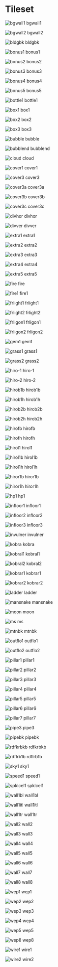 # Tileset
![bgwall1](../assets/gfx/bgwall1.png) bgwall1

![bgwall2](../assets/gfx/bgwall2.png) bgwall2

![bldgbk](../assets/gfx/bldgbk.png) bldgbk

![bonus1](../assets/gfx/bonus1.png) bonus1

![bonus2](../assets/gfx/bonus2.png) bonus2

![bonus3](../assets/gfx/bonus3.png) bonus3

![bonus4](../assets/gfx/bonus4.png) bonus4

![bonus5](../assets/gfx/bonus5.png) bonus5

![bottle1](../assets/gfx/bottle1.png) bottle1

![box1](../assets/gfx/box1.png) box1

![box2](../assets/gfx/box2.png) box2

![box3](../assets/gfx/box3.png) box3

![bubble](../assets/gfx/bubble.png) bubble

![bubblend](../assets/gfx/bubblend.png) bubblend

![cloud](../assets/gfx/cloud.png) cloud

![cover1](../assets/gfx/cover1.png) cover1

![cover3](../assets/gfx/cover3.png) cover3

![cover3a](../assets/gfx/cover3a.png) cover3a

![cover3b](../assets/gfx/cover3b.png) cover3b

![cover3c](../assets/gfx/cover3c.png) cover3c

![divhor](../assets/gfx/divhor.png) divhor

![divver](../assets/gfx/divver.png) divver

![extra1](../assets/gfx/extra1.png) extra1

![extra2](../assets/gfx/extra2.png) extra2

![extra3](../assets/gfx/extra3.png) extra3

![extra4](../assets/gfx/extra4.png) extra4

![extra5](../assets/gfx/extra5.png) extra5

![fire](../assets/gfx/fire.png) fire

![fire1](../assets/gfx/fire1.png) fire1

![frlight1](../assets/gfx/frlight1.png) frlight1

![frlight2](../assets/gfx/frlight2.png) frlight2

![frligon1](../assets/gfx/frligon1.png) frligon1

![frligon2](../assets/gfx/frligon2.png) frligon2

![gem1](../assets/gfx/gem1.png) gem1

![grass1](../assets/gfx/grass1.png) grass1

![grass2](../assets/gfx/grass2.png) grass2

![hiro-1](../assets/gfx/hiro-1.png) hiro-1

![hiro-2](../assets/gfx/hiro-2.png) hiro-2

![hirob1b](../assets/gfx/hirob1b.png) hirob1b

![hirob1h](../assets/gfx/hirob1h.png) hirob1h

![hirob2b](../assets/gfx/hirob2b.png) hirob2b

![hirob2h](../assets/gfx/hirob2h.png) hirob2h

![hirofb](../assets/gfx/hirofb.png) hirofb

![hirofh](../assets/gfx/hirofh.png) hirofh

![hirol1](../assets/gfx/hirol1.png) hirol1

![hirol1b](../assets/gfx/hirol1b.png) hirol1b

![hirol1h](../assets/gfx/hirol1h.png) hirol1h

![hiror1b](../assets/gfx/hiror1b.png) hiror1b

![hiror1h](../assets/gfx/hiror1h.png) hiror1h

![hp1](../assets/gfx/hp1.png) hp1

![infloor1](../assets/gfx/infloor1.png) infloor1

![infloor2](../assets/gfx/infloor2.png) infloor2

![infloor3](../assets/gfx/infloor3.png) infloor3

![invulner](../assets/gfx/invulner.png) invulner

![kobra](../assets/gfx/kobra.png) kobra

![kobral1](../assets/gfx/kobral1.png) kobral1

![kobral2](../assets/gfx/kobral2.png) kobral2

![kobrar1](../assets/gfx/kobrar1.png) kobrar1

![kobrar2](../assets/gfx/kobrar2.png) kobrar2

![ladder](../assets/gfx/ladder.png) ladder

![mansnake](../assets/gfx/mansnake.png) mansnake

![moon](../assets/gfx/moon.png) moon

![ms](../assets/gfx/ms.png) ms

![mtnbk](../assets/gfx/mtnbk.png) mtnbk

![outflo1](../assets/gfx/outflo1.png) outflo1

![outflo2](../assets/gfx/outflo2.png) outflo2

![pillar1](../assets/gfx/pillar1.png) pillar1

![pillar2](../assets/gfx/pillar2.png) pillar2

![pillar3](../assets/gfx/pillar3.png) pillar3

![pillar4](../assets/gfx/pillar4.png) pillar4

![pillar5](../assets/gfx/pillar5.png) pillar5

![pillar6](../assets/gfx/pillar6.png) pillar6

![pillar7](../assets/gfx/pillar7.png) pillar7

![pipe3](../assets/gfx/pipe3.png) pipe3

![pipebk](../assets/gfx/pipebk.png) pipebk

![rdfkrbkb](../assets/gfx/rdfkrbkb.png) rdfkrbkb

![rdflrb1b](../assets/gfx/rdflrb1b.png) rdflrb1b

![sky1](../assets/gfx/sky1.png) sky1

![speed1](../assets/gfx/speed1.png) speed1

![spklcel1](../assets/gfx/spklcel1.png) spklcel1

![wall1bl](../assets/gfx/wall1bl.png) wall1bl

![wall1itl](../assets/gfx/wall1itl.png) wall1itl

![wall1tr](../assets/gfx/wall1tr.png) wall1tr

![wall2](../assets/gfx/wall2.png) wall2

![wall3](../assets/gfx/wall3.png) wall3

![wall4](../assets/gfx/wall4.png) wall4

![wall5](../assets/gfx/wall5.png) wall5

![wall6](../assets/gfx/wall6.png) wall6

![wall7](../assets/gfx/wall7.png) wall7

![wall8](../assets/gfx/wall8.png) wall8

![wep1](../assets/gfx/wep1.png) wep1

![wep2](../assets/gfx/wep2.png) wep2

![wep3](../assets/gfx/wep3.png) wep3

![wep4](../assets/gfx/wep4.png) wep4

![wep5](../assets/gfx/wep5.png) wep5

![wep8](../assets/gfx/wep8.png) wep8

![wire1](../assets/gfx/wire1.png) wire1

![wire2](../assets/gfx/wire2.png) wire2

